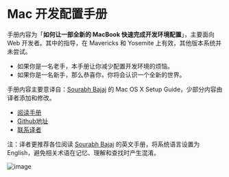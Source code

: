 Mac 开发配置手册
====================

手册内容为「**如何让一部全新的 MacBook 快速完成开发环境配置**」，主要面向 Web 开发者。其中的指导，在 Mavericks 和 Yosemite 上有效，其他版本系统并未尝试。


* 如果你是一名老手，本手册让你减少配置开发环境的烦恼。
* 如果你是一名新手，那么恭喜你，你将会认识一个全新的世界。


手册内容主要意译自：[Sourabh Bajaj](https://github.com/sb2nov/mac-setup) 的 Mac OS X Setup Guide，少部分内容由译者添加和修改。

* [阅读手册](http://aaaaaashu.gitbooks.io/mac-dev-setup/content/)
* [Github地址](https://github.com/Aaaaaashu/Mac-dev-setup)
* [联系译者](http://aaaaaashu.me/)

注：译者更推荐各位阅读 [Sourabh Bajaj](https://github.com/sb2nov/mac-setup) 的英文手册，将系统语言设置为 English，避免相关术语在记忆、理解和查找时产生混淆。

![image](http://orangehat.u.qiniudn.com/cover.jpg)

